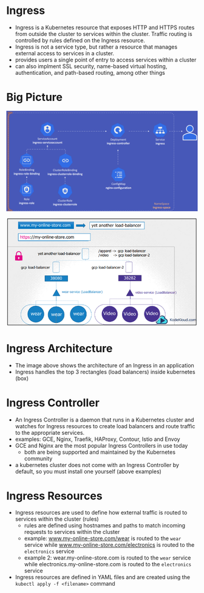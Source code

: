 # Ingress
- Ingress is a Kubernetes resource that exposes HTTP and HTTPS routes from outside the cluster to services within the cluster. Traffic routing is controlled by rules defined on the Ingress resource.
- Ingress is not a service type, but rather a resource that manages external access to services in a cluster.
- provides users a single point of entry to access services within a cluster 
- can also implment SSL security, name-based virtual hosting, authentication, and path-based routing, among other things

# Big Picture
![Ingress Big Picture](image-2.png)

![Ingress Architecture](image-1.png)
# Ingress Architecture
- The image above shows the architecture of an Ingress in an application
- Ingress handles the top 3 rectangles (load balancers) inside kubernetes (box)

# Ingress Controller
- An Ingress Controller is a daemon that runs in a Kubernetes cluster and watches for Ingress resources to create load balancers and route traffic to the appropriate services. 
- examples: GCE, Nginx, Traefik, HAProxy, Contour, Istio and Envoy
- GCE and Nginx are the most popular Ingress Controllers in use today
    - both are being supported and maintained by the Kubernetes community
- a kubernetes cluster does not come with an Ingress Controller by default, so you must install one yourself (above examples)

# Ingress Resources
- Ingress resources are used to define how external traffic is routed to services within the cluster (rules)
    - rules are defined using hostnames and paths to match incoming requests to services within the cluster 
    - example: www.my-online-store.com/wear is routed to the `wear` service while www.my-online-store.com/electronics is routed to the `electronics` service
    - example 2: wear.my-online-store.com is routed to the `wear` service while electronics.my-online-store.com is routed to the `electronics` service
- Ingress resources are defined in YAML files and are created using the `kubectl apply -f <filename>` command




<!-- Ingress updates 
https://kubernetes.io/docs/reference/generated/kubectl/kubectl-commands#-em-ingress-em-
https://kubernetes.io/docs/concepts/services-networking/ingress
https://kubernetes.io/docs/concepts/services-networking/ingress/#path-types 
-->
<!-- available during the exam:
 https://helm.sh/docs/
 https://kubernetes.io/docs/
 https://github.com/kubernetes/
 https://kubernetes.io/blog/ 
 -->